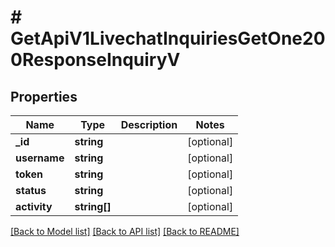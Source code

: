 # # GetApiV1LivechatInquiriesGetOne200ResponseInquiryV

## Properties

Name | Type | Description | Notes
------------ | ------------- | ------------- | -------------
**_id** | **string** |  | [optional]
**username** | **string** |  | [optional]
**token** | **string** |  | [optional]
**status** | **string** |  | [optional]
**activity** | **string[]** |  | [optional]

[[Back to Model list]](../../README.md#models) [[Back to API list]](../../README.md#endpoints) [[Back to README]](../../README.md)
